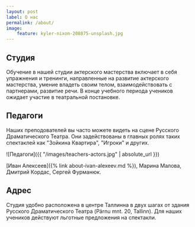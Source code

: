 ```yaml
---
layout: post
label: О нас
permalink: /about/
image:
    feature: kyler-nixon-208875-unsplash.jpg
---
```


## Студия

Обучение в нашей студии актерского мастерства включает в себя упражнения и тренинги, направленные на развитие актерского мастерства, умение владеть своим телом, взаимодействовать с партнерами, развитие речи. В конце учебного периода учеников ожидает участие в театральной постановке.

## Педагоги

Наших преподователей вы часто можете видеть на сцене Русского Драматического Театра. Они задействованы в главных ролях таких спектаклей как "Зойкина Квартира", "Игроки" и других.

![Педагоги]({{ "/images/teachers-actors.jpg" | absolute_url }})

[Иван Алексеев]({% link about-ivan-alexeev.md %}), Марина Малова, Дмитрий Кордас, Сергей Фурманюк.

## Адрес

Студия удобно расположена в центре Таллинна в двух шагах от здания Русского Драматического Театра (Pärnu mnt. 20, Tallinn). Для наших учеников действуют льготные предложения на спектакли.


